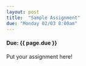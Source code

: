```yaml
---
layout: post
title:  "Sample Assignment"
due: "Monday 02/03 8:00am"
---
```


#### Due: {{ page.due }}

Put your assignment here!
